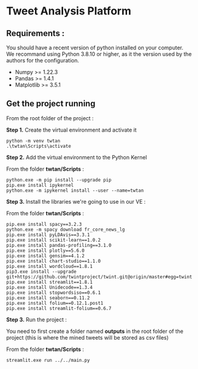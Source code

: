 # Tweet Analysis Platform

## Requirements :
You should have a recent version of python installed on your computer.\
We recommand using Python 3.8.10 or higher, as it the version used by the authors for the configuration.
- Numpy >= 1.22.3
- Pandas >= 1.4.1
- Matplotlib >= 3.5.1

## Get the project running
From the root folder of the project :

**Step 1.** Create the virtual environment and activate it

```console
python -m venv twtan
.\twtan\Scripts\activate
```
**Step 2.** Add the virtual environment to the Python Kernel

From the folder **twtan/Scripts** : 

```console
python.exe -m pip install --upgrade pip
pip.exe install ipykernel 
python.exe -m ipykernel install --user --name=twtan
```

**Step 3.** Install the libraries we're going to use in our VE :

From the folder **twtan/Scripts** :

```console
pip.exe install spacy==3.2.3
python.exe -m spacy download fr_core_news_lg
pip.exe install pyLDAvis==3.3.1
pip.exe install scikit-learn==1.0.2
pip.exe install pandas-profiling==3.1.0
pip.exe install plotly==5.6.0
pip.exe install gensim==4.1.2
pip.exe install chart-studio==1.1.0
pip.exe install wordcloud==1.8.1
pip3.exe install --upgrade git+https://github.com/twintproject/twint.git@origin/master#egg=twint
pip.exe install streamlit==1.8.1 
pip.exe install Unidecode==1.3.4
pip.exe install stopwordsiso==0.6.1
pip.exe install seaborn==0.11.2
pip.exe install folium==0.12.1.post1
pip.exe install streamlit-folium==0.6.7
```

**Step 3.** Run the project :

You need to first create a folder named **outputs** in the root folder of the project (this is where the mined tweets will be stored as csv files)

From the folder **twtan/Scripts** :

```console
streamlit.exe run ../../main.py
```